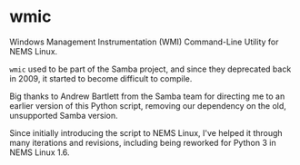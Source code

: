# wmic
Windows Management Instrumentation (WMI) Command-Line Utility for NEMS Linux.

``wmic`` used to be part of the Samba project, and since they deprecated back in 2009, it started to become difficult to compile.

Big thanks to Andrew Bartlett from the Samba team for directing me to an earlier version of this Python script, removing our dependency on the old, unsupported Samba version.

Since initially introducing the script to NEMS Linux, I've helped it through many iterations and revisions, including being reworked for Python 3 in NEMS Linux 1.6.
